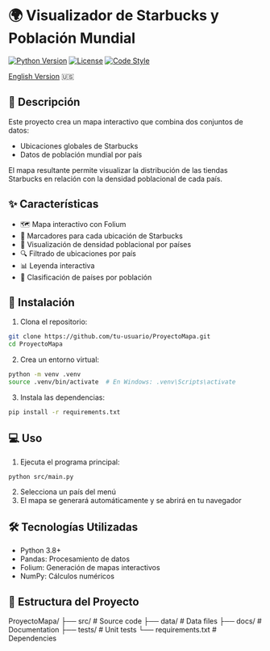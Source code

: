 # 🌍 Visualizador de Starbucks y Población Mundial

[![Python Version](https://img.shields.io/badge/python-3.8%2B-blue.svg)](https://www.python.org/downloads/)
[![License](https://img.shields.io/badge/license-MIT-green.svg)](LICENSE)
[![Code Style](https://img.shields.io/badge/code%20style-PEP8-brightgreen.svg)](https://www.python.org/dev/peps/pep-0008/)

[English Version](docs/README_EN.md) 🇺🇸

## 📝 Descripción

Este proyecto crea un mapa interactivo que combina dos conjuntos de datos:
- Ubicaciones globales de Starbucks
- Datos de población mundial por país

El mapa resultante permite visualizar la distribución de las tiendas Starbucks en relación con la densidad poblacional de cada país.

## ✨ Características

- 🗺️ Mapa interactivo con Folium
- 📍 Marcadores para cada ubicación de Starbucks
- 🎨 Visualización de densidad poblacional por países
- 🔍 Filtrado de ubicaciones por país
- 📊 Leyenda interactiva
- 🌈 Clasificación de países por población

## 🚀 Instalación

1. Clona el repositorio:
```bash
git clone https://github.com/tu-usuario/ProyectoMapa.git
cd ProyectoMapa
```

2. Crea un entorno virtual:
```bash
python -m venv .venv
source .venv/bin/activate  # En Windows: .venv\Scripts\activate
```

3. Instala las dependencias:
```bash
pip install -r requirements.txt
```

## 💻 Uso

1. Ejecuta el programa principal:
```bash
python src/main.py
```

2. Selecciona un país del menú
3. El mapa se generará automáticamente y se abrirá en tu navegador

## 🛠️ Tecnologías Utilizadas

- Python 3.8+
- Pandas: Procesamiento de datos
- Folium: Generación de mapas interactivos
- NumPy: Cálculos numéricos

## 📁 Estructura del Proyecto

ProyectoMapa/
├── src/ # Source code
├── data/ # Data files
├── docs/ # Documentation
├── tests/ # Unit tests
└── requirements.txt # Dependencies

